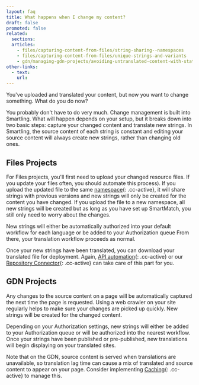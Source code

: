 ```yaml
---
layout: faq
title: What happens when I change my content?
draft: false
promoted: false
related:
  sections:
  articles:
    - files/capturing-content-from-files/string-sharing--namespaces
    - files/capturing-content-from-files/unique-strings-and-variants
    - gdn/managing-gdn-projects/avoiding-untranslated-content-with-static-cache
other-links:
  - text:
    url:
---
```



You've uploaded and translated your content, but now you want to change something. What do you do now?

You probably don't have to do very much. Change management is built into Smartling. What will happen depends on your setup, but it breaks down into two basic steps: capture your changed content and translate new strings. In Smartling, the source content of each string is constant and editing your source content will always create new strings, rather than changing old ones.

## Files Projects

For Files projects, you'll first need to upload your changed resource files. If you update your files often, you should automate this process). If you upload the updated file to the same [namespace](/knowledge-base/articles/string-sharing-namespaces/){: .cc-active}, it will share strings with previous versions and new strings will only be created for the content you have changed. If you upload the file to a new namespace, all new strings will be created but as long as you have set up SmartMatch, you still only need to worry about the changes.

New strings will either be automatically authorized into your default workflow for each language or be added to your Authorization queue From there, your translation workflow proceeds as normal.

Once your new strings have been translated, you can download your translated file for deployment. Again, [API automation](/developers/api/v2/){: .cc-active} or our [Repository Connector](/knowledge-base/sections/repository-connector/){: .cc-active} can take care of this part for you.

## GDN Projects

Any changes to the source content on a page will be automatically captured the next time the page is requested. Using a web crawler on your site regularly helps to make sure your changes are picked up quickly. New strings will be created for the changed content.

Depending on your Authorization settings, new strings will either be added to your Authorization queue or will be authorized into the nearest workflow. Once your strings have been published or pre-published, new translations will begin displaying on your translated sites.

Note that on the GDN, source content is served when translations are unavailable, so translation lag time can cause a mix of translated and source content to appear on your page. Consider implementing [Caching](/knowledge-base/articles/avoiding-untranslated-content-with-static-cache/){: .cc-active} to manage this.
